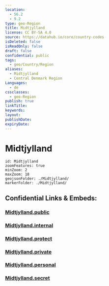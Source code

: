 ```yaml
---
location:
  - 56.2
  - 9.2
type: geo-Region
title: Midtjylland
license: CC BY-SA 4.0
source: https://datahub.io/core/country-codes
isDeleted: false
isReadOnly: false
draft: false
confidential: public
tags:
  - geo/Country/Region
aliases:
  - Midtjylland
  - Central Denmark Region
Languages:
  - de
cssclasses:
  - geo-Region
publish: true
linkTitle: 
keywords: 
layout: 
publishDate: 
expiryDate:
---
```


# Midtjylland

```leaflet
id: Midtjylland
zoomFeatures: true 
minZoom: 2 
maxZoom: 18
geojsonFolder: ./Midtjylland/
markerFolder: ./Midtjylland/
```


## Confidential Links & Embeds: 

### [Midtjylland.public](/_public/\Earth\Continent\Europe\Europe~North\Denmark\Regions~DenmarkMidtjylland.public.md) 

### [Midtjylland.internal](/_internal/\Earth\Continent\Europe\Europe~North\Denmark\Regions~DenmarkMidtjylland.internal.md) 

### [Midtjylland.protect](/_protect/\Earth\Continent\Europe\Europe~North\Denmark\Regions~DenmarkMidtjylland.protect.md) 

### [Midtjylland.private](/_private/\Earth\Continent\Europe\Europe~North\Denmark\Regions~DenmarkMidtjylland.private.md) 

### [Midtjylland.personal](/_personal/\Earth\Continent\Europe\Europe~North\Denmark\Regions~DenmarkMidtjylland.personal.md) 

### [Midtjylland.secret](/_secret/\Earth\Continent\Europe\Europe~North\Denmark\Regions~DenmarkMidtjylland.secret.md)


